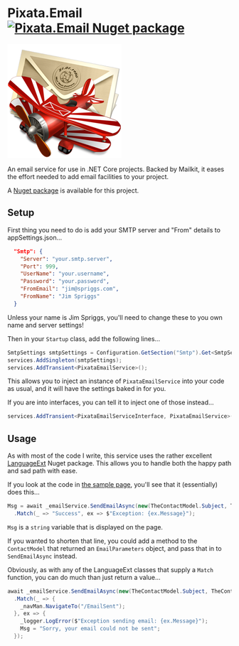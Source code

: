﻿# Pixata.Email [![Pixata.Email Nuget package](https://img.shields.io/nuget/v/Pixata.Email)](https://www.nuget.org/packages/Pixata.Email/)

![Pixata](https://github.com/MrYossu/Pixata.Utilities/raw/master/Pixata.Email/Icon/mail.png "Pixata") 

An email service for use in .NET Core projects. Backed by Mailkit, it eases the effort needed to add email facilities to your project.

A [Nuget package](https://www.nuget.org/packages/Pixata.Email/) is available for this project.

## Setup

First thing you need to do is add your SMTP server and "From" details to appSettings.json...

```json
  "Smtp": {
    "Server": "your.smtp.server",
    "Port": 999,
    "UserName": "your.username",
    "Password": "your.password",
    "FromEmail": "jim@spriggs.com",
    "FromName": "Jim Spriggs"
  }
```

Unless your name is Jim Spriggs, you'll need to change these to you own name and server settings!

Then in your `Startup` class, add the following lines...

```c#
SmtpSettings smtpSettings = Configuration.GetSection("Smtp").Get<SmtpSettings>();
services.AddSingleton(smtpSettings);
services.AddTransient<PixataEmailService>();
```

This allows you to inject an instance of `PixataEmailService` into your code as usual, and it will have the settings baked in for you.

If you are into interfaces, you can tell it to inject one of those instead...

```c#
services.AddTransient<PixataEmailServiceInterface, PixataEmailService>();
```

## Usage

As with most of the code I write, this service uses the rather excellent [LanguageExt](https://github.com/louthy/language-ext/) Nuget package. This allows you to handle both the happy path and sad path with ease.

If you look at the code in [the sample page](https://github.com/MrYossu/Pixata.Utilities/blob/master/Pixata.Blazor.Sample/Pages/SendEmail.razor), you'll see that it (essentially) does this...

```c#
Msg = await _emailService.SendEmailAsync(new(TheContactModel.Subject, TheContactModel.Body, TheContactModel.Email, TheContactModel.Name))
  .Match(_ => "Success", ex => $"Exception: {ex.Message}");
```

`Msg` is a `string` variable that is displayed on the page. 

If you wanted to shorten that line, you could add a method to the `ContactModel` that returned an `EmailParameters` object, and pass that in to `SendEmailAsync` instead.

Obviously, as with any of the LanguageExt classes that supply a `Match` function, you can do much than just return a value...

```c#
await _emailService.SendEmailAsync(new(TheContactModel.Subject, TheContactModel.Body, TheContactModel.Email, TheContactModel.Name))
  .Match(_ => {
    _navMan.NavigateTo("/EmailSent");
  }, ex => {
    _logger.LogError($"Exception sending email: {ex.Message}");
    Msg = "Sorry, your email could not be sent";
  });
```